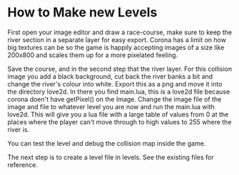 
# How to Make new Levels

First open your image editor and draw a race-course, make sure to keep
the river section in a separate layer for easy export.
Corona has a limit on how big textures can be so the game is happily
accepting images of a size like 200x800 and scales them up for a more
pixelated feeling.

Save the course, and in the second step that the river layer.
For this collision image you add a black background, cut back the
river banks a bit and change the river's colour into white.
Export this as a png and move it into the directory love2d.
In there you find main.lua, this is a love2d file because
corona doen't have getPixel() on the Image.
Change the image file of the image and file to whatever level you are now
and run the main.lua with love2d.
This will give you a lua file with a large table of values from 0 at the
places where the player can't move through to high values to 255 where
the river is.

You can test the level and debug the collision map inside the game.

The next step is to create a level file in levels.
See the existing files for reference.

